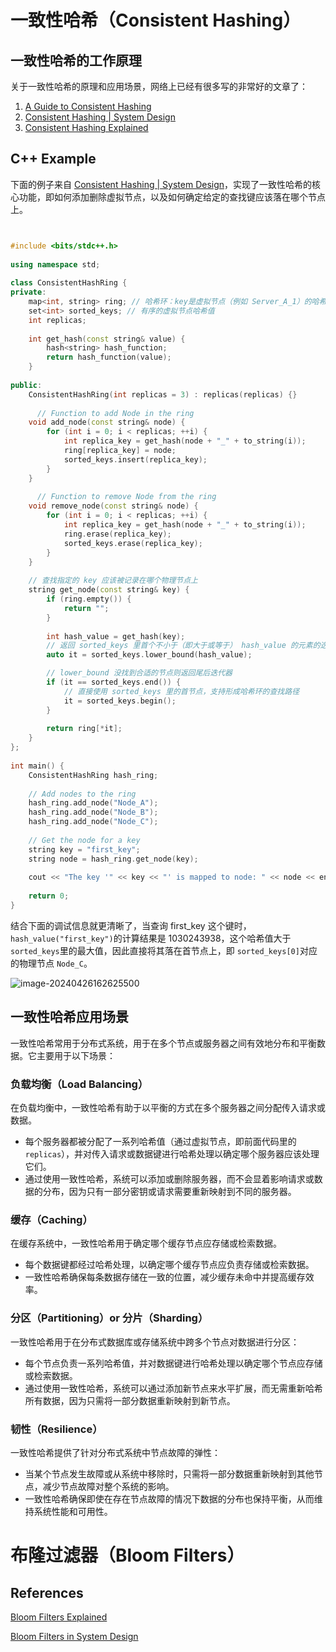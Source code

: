 # 一致性哈希（Consistent Hashing）



## 一致性哈希的工作原理

关于一致性哈希的原理和应用场景，网络上已经有很多写的非常好的文章了：

1. [A Guide to Consistent Hashing](https://www.toptal.com/big-data/consistent-hashing)
2. [Consistent Hashing | System Design](https://www.geeksforgeeks.org/consistent-hashing/)
3. [Consistent Hashing Explained](https://systemdesign.one/consistent-hashing-explained/?ref=highscalability.com#references)

## C++ Example

下面的例子来自 [Consistent Hashing | System Design](https://www.geeksforgeeks.org/consistent-hashing/)，实现了一致性哈希的核心功能，即如何添加删除虚拟节点，以及如何确定给定的查找键应该落在哪个节点上。

```c++


#include <bits/stdc++.h>
 
using namespace std;
 
class ConsistentHashRing {
private:
    map<int, string> ring; // 哈希环：key是虚拟节点（例如 Server_A_1）的哈希值；value是物理节点（例如 Server_A）的名字
    set<int> sorted_keys; // 有序的虚拟节点哈希值
    int replicas;
 
    int get_hash(const string& value) {
        hash<string> hash_function;
        return hash_function(value);
    }
 
public:
    ConsistentHashRing(int replicas = 3) : replicas(replicas) {}
 
      // Function to add Node in the ring
    void add_node(const string& node) {
        for (int i = 0; i < replicas; ++i) {
            int replica_key = get_hash(node + "_" + to_string(i));
            ring[replica_key] = node;
            sorted_keys.insert(replica_key);
        }
    }
 
      // Function to remove Node from the ring
    void remove_node(const string& node) {
        for (int i = 0; i < replicas; ++i) {
            int replica_key = get_hash(node + "_" + to_string(i));
            ring.erase(replica_key);
            sorted_keys.erase(replica_key);
        }
    }
 
    // 查找指定的 key 应该被记录在哪个物理节点上
    string get_node(const string& key) {
        if (ring.empty()) {
            return "";
        }
 
        int hash_value = get_hash(key);
        // 返回 sorted_keys 里首个不小于（即大于或等于） hash_value 的元素的迭代器
        auto it = sorted_keys.lower_bound(hash_value);

        // lower_bound 没找到合适的节点则返回尾后迭代器
        if (it == sorted_keys.end()) {
            // 直接使用 sorted_keys 里的首节点，支持形成哈希环的查找路径
            it = sorted_keys.begin();
        }
 
        return ring[*it];
    }
};
 
int main() {
    ConsistentHashRing hash_ring;
 
    // Add nodes to the ring
    hash_ring.add_node("Node_A");
    hash_ring.add_node("Node_B");
    hash_ring.add_node("Node_C");
 
    // Get the node for a key
    string key = "first_key";
    string node = hash_ring.get_node(key);
 
    cout << "The key '" << key << "' is mapped to node: " << node << endl;
 
    return 0;
}
```

结合下面的调试信息就更清晰了，当查询 first_key 这个键时，`hash_value("first_key")`的计算结果是 1030243938，这个哈希值大于 `sorted_keys`里的最大值，因此直接将其落在首节点上，即 `sorted_keys[0]`对应的物理节点 `Node_C`。

![image-20240426162625500](https://hunk-pic-store.oss-cn-beijing.aliyuncs.com/img/20240426162625.png)



## 一致性哈希应用场景

一致性哈希常用于分布式系统，用于在多个节点或服务器之间有效地分布和平衡数据。它主要用于以下场景：

### 负载均衡（Load Balancing）

在负载均衡中，一致性哈希有助于以平衡的方式在多个服务器之间分配传入请求或数据。

- 每个服务器都被分配了一系列哈希值（通过虚拟节点，即前面代码里的 `replicas`），并对传入请求或数据键进行哈希处理以确定哪个服务器应该处理它们。
- 通过使用一致性哈希，系统可以添加或删除服务器，而不会显着影响请求或数据的分布，因为只有一部分密钥或请求需要重新映射到不同的服务器。

### 缓存（Caching）

在缓存系统中，一致性哈希用于确定哪个缓存节点应存储或检索数据。

- 每个数据键都经过哈希处理，以确定哪个缓存节点应负责存储或检索数据。
- 一致性哈希确保每条数据存储在一致的位置，减少缓存未命中并提高缓存效率。

### 分区（Partitioning）or 分片（Sharding）

一致性哈希用于在分布式数据库或存储系统中跨多个节点对数据进行分区：

- 每个节点负责一系列哈希值，并对数据键进行哈希处理以确定哪个节点应存储或检索数据。
- 通过使用一致性哈希，系统可以通过添加新节点来水平扩展，而无需重新哈希所有数据，因为只需将一部分数据重新映射到新节点。

### 韧性（Resilience）

一致性哈希提供了针对分布式系统中节点故障的弹性：

- 当某个节点发生故障或从系统中移除时，只需将一部分数据重新映射到其他节点，减少节点故障对整个系统的影响。
- 一致性哈希确保即使在存在节点故障的情况下数据的分布也保持平衡，从而维持系统性能和可用性。



# 布隆过滤器（Bloom Filters）

## References

[Bloom Filters Explained](https://systemdesign.one/bloom-filters-explained/)

[Bloom Filters in System Design](https://www.geeksforgeeks.org/bloom-filters-in-system-design/?ref=ml_lbp)